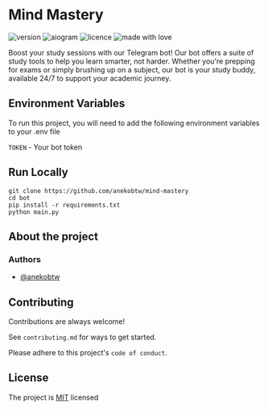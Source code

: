 # Mind Mastery
![version](https://img.shields.io/badge/Project_version-2.0.0-blue)
![aiogram](https://img.shields.io/badge/aiogram-3.x-blue)
![licence](https://img.shields.io/badge/License-MIT-green)
![made with love](https://img.shields.io/badge/Made_with-Love-red)
 
Boost your study sessions with our Telegram bot! Our bot offers a suite of study tools to help you learn smarter, not harder. Whether you're prepping for exams or simply brushing up on a subject, our bot is your study buddy, available 24/7 to support your academic journey.

## Environment Variables
To run this project, you will need to add the following environment variables to your .env file

`TOKEN` - Your bot token

## Run Locally
```
git clone https://github.com/anekobtw/mind-mastery
cd bot
pip install -r requirements.txt
python main.py
```
## About the project
### Authors

- [@anekobtw](https://www.github.com/anekobtw) 

## Contributing
Contributions are always welcome!

See `contributing.md` for ways to get started.

Please adhere to this project's `code of conduct`.

## License
The project is [MIT](https://choosealicense.com/licenses/mit/) licensed
